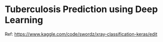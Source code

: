 # Tuberculosis Prediction using Deep Learning

Ref: https://www.kaggle.com/code/swordz/xray-classification-keras/edit